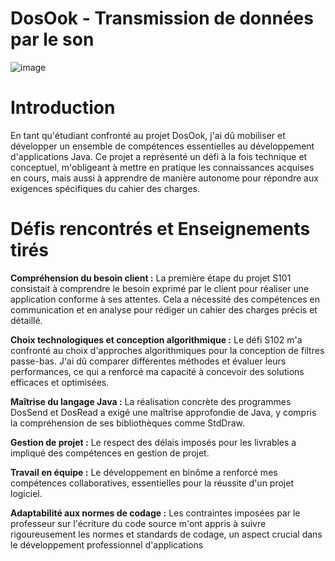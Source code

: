 # DosOok - Transmission de données par le son
![image](https://github.com/mrvolive/Data-Over-Sound/assets/144356778/60a7c860-99b9-478a-9cf9-30f80cb7e739)

# Introduction
En tant qu'étudiant confronté au projet DosOok, j'ai dû mobiliser et développer un ensemble de compétences essentielles au développement d'applications Java. Ce projet a représenté un défi à la fois technique et conceptuel, m'obligeant à mettre en pratique les connaissances acquises en cours, mais aussi à apprendre de manière autonome pour répondre aux exigences spécifiques du cahier des charges.

# Défis rencontrés et Enseignements tirés

**Compréhension du besoin client :** La première étape du projet S101 consistait à comprendre le besoin exprimé par le client pour réaliser une application conforme à ses attentes. Cela a nécessité des compétences en communication et en analyse pour rédiger un cahier des charges précis et détaillé.

**Choix technologiques et conception algorithmique :** Le défi S102 m'a confronté au choix d'approches algorithmiques pour la conception de filtres passe-bas. J'ai dû comparer différentes méthodes et évaluer leurs performances, ce qui a renforcé ma capacité à concevoir des solutions efficaces et optimisées.

**Maîtrise du langage Java :** La réalisation concrète des programmes DosSend et DosRead a exigé une maîtrise approfondie de Java, y compris la compréhension de ses bibliothèques comme StdDraw.

**Gestion de projet :** Le respect des délais imposés pour les livrables a impliqué des compétences en gestion de projet.

**Travail en équipe :** Le développement en binôme a renforcé mes compétences collaboratives, essentielles pour la réussite d'un projet logiciel.

**Adaptabilité aux normes de codage :** Les contraintes imposées par le professeur sur l'écriture du code source m'ont appris à suivre rigoureusement les normes et standards de codage, un aspect crucial dans le développement professionnel d'applications 
